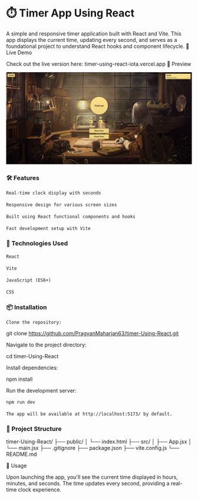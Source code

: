 # ⏱️ Timer App Using React

A simple and responsive timer application built with React and Vite. This app displays the current time, updating every second, and serves as a foundational project to understand React hooks and component lifecycle.
🚀 Live Demo

Check out the live version here: timer-using-react-iota.vercel.app
📸 Preview

![App screenshot](screenshot.png)

### 🛠️ Features

    Real-time clock display with seconds

    Responsive design for various screen sizes

    Built using React functional components and hooks

    Fast development setup with Vite

### 🧰 Technologies Used

    React

    Vite

    JavaScript (ES6+)

    CSS

### 📦 Installation

    Clone the repository:

git clone https://github.com/PragyanMaharjan63/timer-Using-React.git

Navigate to the project directory:

cd timer-Using-React

Install dependencies:

npm install

Run the development server:

    npm run dev

    The app will be available at http://localhost:5173/ by default.

### 📁 Project Structure

timer-Using-React/
├── public/
│ └── index.html
├── src/
│ ├── App.jsx
│ └── main.jsx
├── .gitignore
├── package.json
├── vite.config.js
└── README.md

🧪 Usage

Upon launching the app, you'll see the current time displayed in hours, minutes, and seconds. The time updates every second, providing a real-time clock experience.
